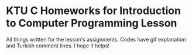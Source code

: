# KTU C Homeworks for Introduction to Computer Programming Lesson
All things written for the lesson's assignments. Codes have gif explanation and Turkish 
comment lines. I hope it helps!

